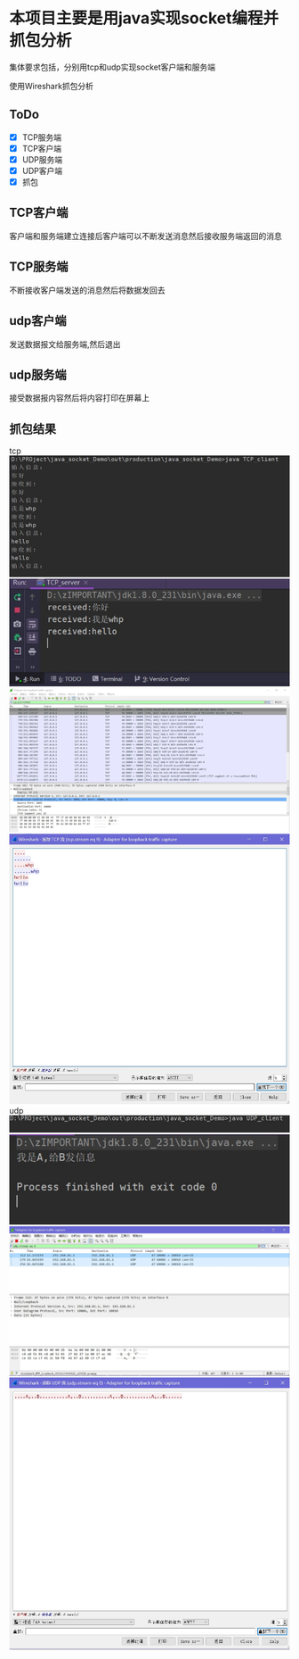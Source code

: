# 本项目主要是用java实现socket编程并抓包分析
集体要求包括，分别用tcp和udp实现socket客户端和服务端

使用Wireshark抓包分析

## ToDo
- [x] TCP服务端
- [x] TCP客户端
- [x] UDP服务端
- [x] UDP客户端
- [x] 抓包

## TCP客户端

客户端和服务端建立连接后客户端可以不断发送消息然后接收服务端返回的消息

## TCP服务端

不断接收客户端发送的消息然后将数据发回去

## udp客户端 

发送数据报文给服务端,然后退出

## udp服务端

接受数据报内容然后将内容打印在屏幕上


## 抓包结果
tcp
![](img/代码输入.jpg)
![](img/服务端接收.jpg)
![](img/抓包总览.jpg)
![](img/追踪流.jpg)
udp
![](img/udp客户端.jpg)
![](img/udp服务端.jpg)
![](img/udp抓包总览.jpg)
![](img/udp追踪流.jpg)


